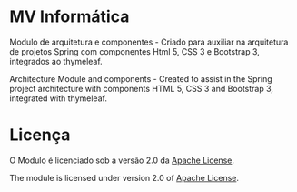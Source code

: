 MV Informática
=============

Modulo de arquitetura e componentes - Criado para auxiliar na arquitetura de projetos Spring com componentes Html 5, CSS 3 e Bootstrap 3, integrados ao thymeleaf.

Architecture Module and components - Created to assist in the Spring project architecture with components HTML 5, CSS 3 and Bootstrap 3, integrated with thymeleaf.

Licença
=======

O Modulo é licenciado sob a versão 2.0 da [Apache License][].

The module is licensed under version 2.0 of [Apache License][].

[Apache License]: http://www.apache.org/licenses/LICENSE-2.0